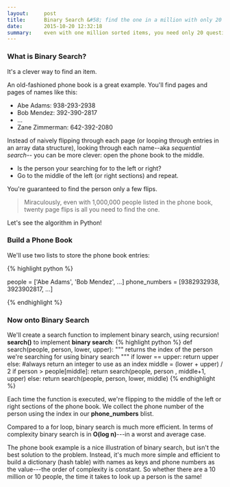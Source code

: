 ```yaml
---
layout:     post
title:      Binary Search &#58; find the one in a million with only 20 questions 
date:       2015-10-20 12:32:18
summary:    even with one million sorted items, you need only 20 questions to find the one.
---
```


### What is Binary Search?

It's a clever way to find an item. 

An old-fashioned phone book is a great example. You'll find pages and pages of names like this: 

* <span class="mid-gray">  Abe Adams: 938-293-2938 </span>
* <span class="mid-gray">  Bob Mendez: 392-390-2817 </span>
* <span class="mid-gray">  ...</span>
* <span class="mid-gray"> Zane Zimmerman: 642-392-2080 </span>

Instead of naively flipping through each page (or looping through entries in an array data structure), looking through each name--aka *sequential search*-- you can be more clever: open the phone book to the middle. 

* Is the person your searching for to the left or right? 
* Go to the middle of the left (or right sections) and repeat. 

You're guaranteed to find the person only a few flips.

> Miraculously, even with 1,000,000 people listed in the phone book, twenty page flips is all you need to find the one.

Let's see the algorithm in Python!

### Build a Phone Book
We'll use two lists to store the phone book entries:

{% highlight python %}

people = ['Abe Adams', 'Bob Mendez', ...]
phone_numbers = [9382932938, 3923902817, ...]

{% endhighlight %}

### Now onto Binary Search

We'll create a search function to implement binary search, using recursion!
**search()** to implement **binary search**:
{% highlight python %}
def search(people, person, lower, upper):
"""
returns the index of the person we're searching for
using binary search
"""
    if lower == upper:
        return upper 
    else: 
        #always return an integer to use as an index
        middle = (lower + upper) / 2
        if person > people[middle]:
            return search(people, person , middle+1, upper)
        else:
            return search(people, person, lower, middle)
{% endhighlight %}

Each time the function is executed, we're flipping to the middle of the left or 
right sections of the phone book.
We collect the phone number of the person using the index in our **phone_numbers** blist.

Compared to a for loop, binary search is much more efficient.
In terms of complexity binary search is in **O(log n)**---in a worst and average case.


The phone book example is a nice illustration of binary search, but isn't the 
best solution to the problem. Instead, it's much more simple and efficient 
to build a dictionary (hash table) with names as keys and phone numbers as the 
value---the order of complexity is constant. So whether there are a 10 million or 
10 people, the time it takes to look up a person is the same! 
